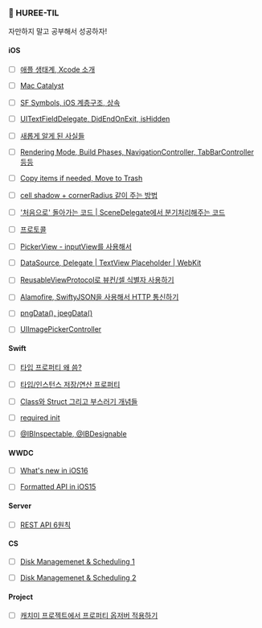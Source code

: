 ### 🥳 HUREE-TIL

자만하지 말고 공부해서 성공하자!


#### iOS

- [ ] [애플 생태계, Xcode 소개](https://roniruny.tistory.com/173?category=906090)
- [ ] [Mac Catalyst](https://roniruny.tistory.com/172)
- [ ] [SF Symbols, iOS 계층구조, 상속](https://roniruny.tistory.com/175)
- [ ] [UITextFieldDelegate, DidEndOnExit, isHidden](https://roniruny.tistory.com/177)
- [ ] [새롭게 알게 된 사실들](https://roniruny.tistory.com/178)
- [ ] [Rendering Mode, Build Phases, NavigationController, TabBarController 등등](https://roniruny.tistory.com/179)
- [ ] [Copy items if needed, Move to Trash](https://roniruny.tistory.com/180)
- [ ] [cell shadow + cornerRadius 같이 주는 방법](https://roniruny.tistory.com/184)
- [ ] ['처음으로' 돌아가는 코드 | SceneDelegate에서 분기처리해주는 코드](https://roniruny.tistory.com/188)
- [ ] [프로토콜](https://roniruny.tistory.com/189)
- [ ] [PickerView - inputView를 사용해서](https://roniruny.tistory.com/190)
- [ ] [DataSource, Delegate | TextView Placeholder | WebKit](https://roniruny.tistory.com/191)
- [ ] [ReusableViewProtocol로 뷰컨/셀 식별자 사용하기](https://roniruny.tistory.com/196)
- [ ] [Alamofire, SwiftyJSON을 사용해서 HTTP 통신하기](https://roniruny.tistory.com/198)
- [ ] [pngData(), jpegData()](https://roniruny.tistory.com/212)
- [ ] [UIImagePickerController](https://roniruny.tistory.com/210)


#### Swift
- [ ] [타입 프로퍼티 왜 씀?](https://roniruny.tistory.com/185)
- [ ] [타입/인스턴스 저장/연산 프로퍼티](https://roniruny.tistory.com/186) 
- [ ] [Class와 Struct 그리고 부스러기 개념들](https://roniruny.tistory.com/193)
- [ ] [required init](https://roniruny.tistory.com/204)
- [ ] [@IBInspectable, @IBDesignable](https://roniruny.tistory.com/203)


#### WWDC
- [ ] [What's new in iOS16](https://roniruny.tistory.com/174)
- [ ] [Formatted API in iOS15](https://roniruny.tistory.com/181)


#### Server
- [ ] [REST API 6원칙](https://roniruny.tistory.com/195)


#### CS
- [ ] [Disk Managemenet & Scheduling 1](https://roniruny.tistory.com/215)
- [ ] [Disk Managemenet & Scheduling 2](https://roniruny.tistory.com/216)


#### Project
- [ ] [캐치미 프로젝트에서 프로퍼티 옵저버 적용하기](https://roniruny.tistory.com/194)
